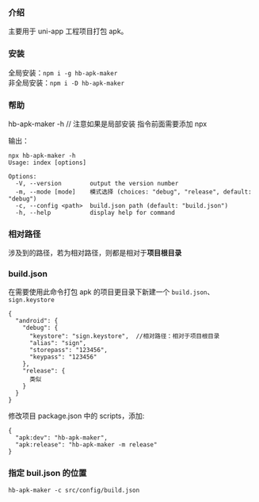 ### 介绍

主要用于 uni-app 工程项目打包 apk。

### 安装

全局安装：`npm i -g hb-apk-maker`  
非全局安装：`npm i -D hb-apk-maker`

### 帮助

hb-apk-maker -h // 注意如果是局部安装 指令前面需要添加 npx

输出：

```
npx hb-apk-maker -h
Usage: index [options]

Options:
  -V, --version        output the version number
  -m, --mode [mode]    模式选择 (choices: "debug", "release", default: "debug")
  -c, --config <path>  build.json path (default: "build.json")
  -h, --help           display help for command
```

### 相对路径

涉及到的路径，若为相对路径，则都是相对于**项目根目录**

### build.json

在需要使用此命令打包 apk 的项目更目录下新建一个 `build.json`、`sign.keystore`

```
{
  "android": {
    "debug": {
      "keystore": "sign.keystore",  //相对路径：相对于项目根目录
      "alias": "sign",
      "storepass": "123456",
      "keypass": "123456"
    },
    "release": {
      类似
    }
  }
}
```

修改项目 package.json 中的 scripts，添加:

```
{
  "apk:dev": "hb-apk-maker",
  "apk:release": "hb-apk-maker -m release"
}
```

### 指定 buil.json 的位置

`hb-apk-maker -c src/config/build.json`
